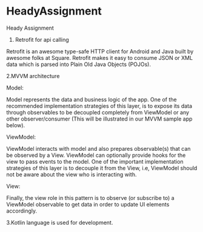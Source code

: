 # HeadyAssignment
Heady Assignment


1. Retrofit for api calling

Retrofit is an awesome type-safe HTTP client for Android and Java built by awesome folks at Square. Retrofit makes it easy to consume JSON or XML data which is parsed into Plain Old Java Objects (POJOs).


2.MVVM architecture

Model:

Model represents the data and business logic of the app. One of the recommended implementation strategies of this layer, is to expose its data through observables to be decoupled completely from ViewModel or any other observer/consumer (This will be illustrated in our MVVM sample app below).

ViewModel:

ViewModel interacts with model and also prepares observable(s) that can be observed by a View. ViewModel can optionally provide hooks for the view to pass events to the model.
One of the important implementation strategies of this layer is to decouple it from the View, i.e, ViewModel should not be aware about the view who is interacting with.

View:

Finally, the view role in this pattern is to observe (or subscribe to) a ViewModel observable to get data in order to update UI elements accordingly.

3.Kotlin language is used for development. 





